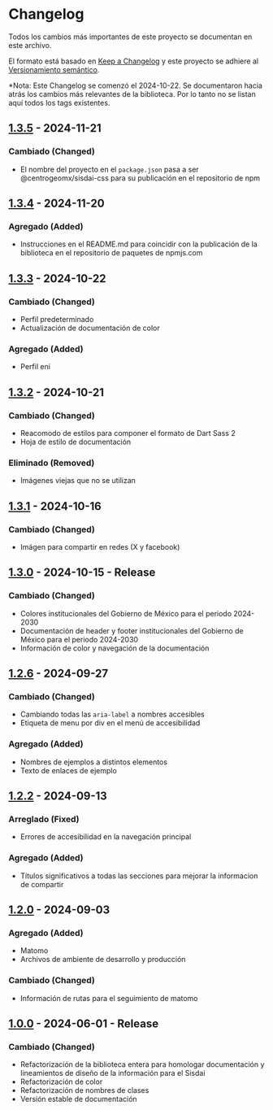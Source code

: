 # Changelog

Todos los cambios más importantes de este proyecto se documentan en este archivo.

El formato está basado en [Keep a Changelog](https://keepachangelog.com/en/1.1.0)
y este proyecto se adhiere al [Versionamiento semántico](https://semver.org/spec/v2.0.0.html).

*Nota: Este Changelog se comenzó el 2024-10-22. Se documentaron hacia atrás los cambios más relevantes
de la biblioteca. Por lo tanto no se listan aquí todos los tags existentes.

## [1.3.5] - 2024-11-21

### Cambiado (Changed)

- El nombre del proyecto en el `package.json` pasa a ser @centrogeomx/sisdai-css para su publicación en el repositorio de npm

## [1.3.4] - 2024-11-20

### Agregado (Added)

- Instrucciones en el README.md para coincidir con la publicación de la biblioteca en el repositorio de paquetes de npmjs.com

## [1.3.3] - 2024-10-22

### Cambiado (Changed)

- Perfil predeterminado
- Actualización de documentación de color 

### Agregado (Added)

- Perfil eni

## [1.3.2] - 2024-10-21

### Cambiado (Changed)

- Reacomodo de estilos para componer el formato de Dart Sass 2
- Hoja de estilo de documentación

### Eliminado (Removed)

- Imágenes viejas que no se utilizan

## [1.3.1] - 2024-10-16

### Cambiado (Changed)

- Imágen para compartir en redes (X y facebook)

## [1.3.0] - 2024-10-15 - Release

### Cambiado (Changed)

- Colores institucionales del Gobierno de México para el periodo 2024-2030
- Documentación de header y footer institucionales del Gobierno de México para el periodo 2024-2030
- Información de color y navegación de la documentación

## [1.2.6] - 2024-09-27

### Cambiado (Changed)

- Cambiando todas las `aria-label` a nombres accesibles
- Etiqueta de menu por div en el menú de accesibilidad

### Agregado (Added)

- Nombres de ejemplos a distintos elementos
- Texto de enlaces de ejemplo

## [1.2.2] - 2024-09-13

### Arreglado (Fixed)

- Errores de accesibilidad en la navegación principal

### Agregado (Added)

- Títulos significativos a todas las secciones para mejorar la informacion de compartir

## [1.2.0] - 2024-09-03

### Agregado (Added)

- Matomo
- Archivos de ambiente de desarrollo y producción

### Cambiado (Changed)

- Información de rutas para el seguimiento de matomo

## [1.0.0] - 2024-06-01 - Release

### Cambiado (Changed)

- Refactorización de la biblioteca entera para homologar documentación y lineamientos de diseño de la información para el Sisdai
- Refactorización de color
- Refactorización de nombres de clases
- Versión estable de documentación

[1.3.5]: https://codigo.conahcyt.mx/sisdai/sisdai-css/compare/v1.3.5...v1.3.4
[1.3.4]: https://codigo.conahcyt.mx/sisdai/sisdai-css/compare/v1.3.4...v1.3.3
[1.3.3]: https://codigo.conahcyt.mx/sisdai/sisdai-css/compare/v1.3.3...v1.3.2
[1.3.2]: https://codigo.conahcyt.mx/sisdai/sisdai-css/compare/v1.3.2...v1.3.1
[1.3.1]: https://codigo.conahcyt.mx/sisdai/sisdai-css/compare/v1.3.1...v1.3.0
[1.3.0]: https://codigo.conahcyt.mx/sisdai/sisdai-css/compare/v1.3.0...v1.2.6
[1.2.6]: https://codigo.conahcyt.mx/sisdai/sisdai-css/compare/v1.2.6...v1.2.2
[1.2.2]: https://codigo.conahcyt.mx/sisdai/sisdai-css/compare/v1.2.2...v1.2.0
[1.2.0]: https://codigo.conahcyt.mx/sisdai/sisdai-css/compare/v1.2.0...v1.0.0
[1.0.0]: https://codigo.conahcyt.mx/sisdai/sisdai-css/-/releases/v1.0.0




